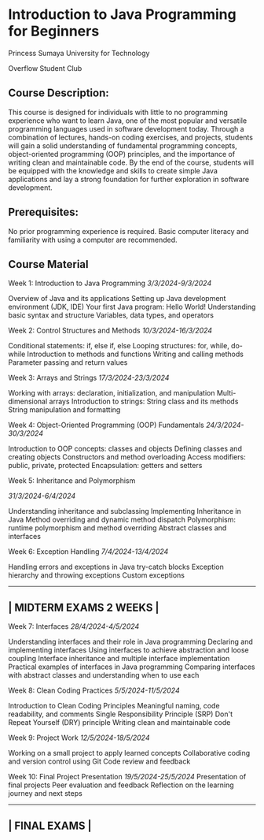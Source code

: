 # Introduction to Java Programming for Beginners
Princess Sumaya University for Technology

Overflow Student Club

## Course Description:
This course is designed for individuals with little to no programming experience who want to learn Java, one of the most popular and versatile programming languages used in software development today. Through a combination of lectures, hands-on coding exercises, and projects, students will gain a solid understanding of fundamental programming concepts, object-oriented programming (OOP) principles, and the importance of writing clean and maintainable code. By the end of the course, students will be equipped with the knowledge and skills to create simple Java applications and lay a strong foundation for further exploration in software development.

## Prerequisites:
No prior programming experience is required. Basic computer literacy and familiarity with using a computer are recommended.

## Course Material
Week 1: Introduction to Java Programming 
*3/3/2024-9/3/2024*

Overview of Java and its applications
Setting up Java development environment (JDK, IDE)
Your first Java program: Hello World!
Understanding basic syntax and structure
Variables, data types, and operators

Week 2: Control Structures and Methods 
*10/3/2024-16/3/2024*

Conditional statements: if, else if, else
Looping structures: for, while, do-while
Introduction to methods and functions
Writing and calling methods
Parameter passing and return values

Week 3: Arrays and Strings 
*17/3/2024-23/3/2024*

Working with arrays: declaration, initialization, and manipulation
Multi-dimensional arrays
Introduction to strings: String class and its methods
String manipulation and formatting

Week 4: Object-Oriented Programming (OOP) Fundamentals
*24/3/2024-30/3/2024*

Introduction to OOP concepts: classes and objects
Defining classes and creating objects
Constructors and method overloading
Access modifiers: public, private, protected
Encapsulation: getters and setters

Week 5: Inheritance and Polymorphism

*31/3/2024-6/4/2024*

Understanding inheritance and subclassing
Implementing Inheritance in Java
Method overriding and dynamic method dispatch
Polymorphism: runtime polymorphism and method overriding
Abstract classes and interfaces

Week 6: Exception Handling
*7/4/2024-13/4/2024*

Handling errors and exceptions in Java
try-catch blocks
Exception hierarchy and throwing exceptions
Custom exceptions

------------------------------
|    MIDTERM EXAMS 2 WEEKS   |
------------------------------
Week 7: Interfaces
*28/4/2024-4/5/2024*

Understanding interfaces and their role in Java programming
Declaring and implementing interfaces
Using interfaces to achieve abstraction and loose coupling
Interface inheritance and multiple interface implementation
Practical examples of interfaces in Java programming
Comparing interfaces with abstract classes and understanding when to use each

Week 8: Clean Coding Practices
*5/5/2024-11/5/2024*

Introduction to Clean Coding Principles
Meaningful naming, code readability, and comments
Single Responsibility Principle (SRP)
Don't Repeat Yourself (DRY) principle
Writing clean and maintainable code

Week 9: Project Work
*12/5/2024-18/5/2024*

Working on a small project to apply learned concepts
Collaborative coding and version control using Git
Code review and feedback

Week 10: Final Project Presentation
*19/5/2024-25/5/2024*
Presentation of final projects
Peer evaluation and feedback
Reflection on the learning journey and next steps

------------------------------
|         FINAL EXAMS        |
------------------------------
